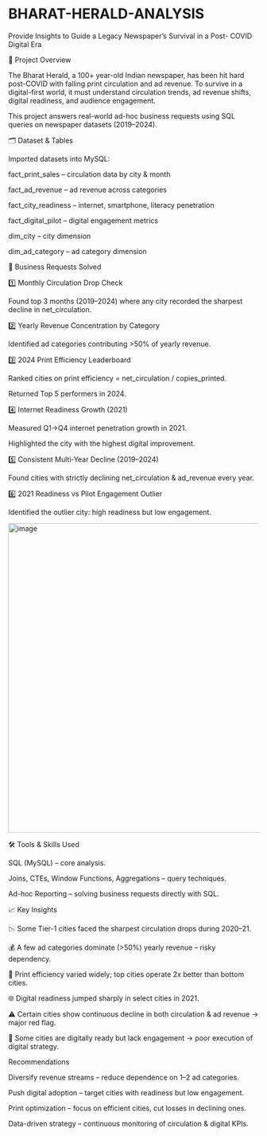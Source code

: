 # BHARAT-HERALD-ANALYSIS
Provide Insights to Guide a Legacy Newspaper’s Survival in a Post- COVID Digital Era


📌 Project Overview

The Bharat Herald, a 100+ year-old Indian newspaper, has been hit hard post-COVID with falling print circulation and ad revenue. To survive in a digital-first world, it must understand circulation trends, ad revenue shifts, digital readiness, and audience engagement.

This project answers real-world ad-hoc business requests using SQL queries on newspaper datasets (2019–2024).

🗂 Dataset & Tables

Imported datasets into MySQL:

fact_print_sales – circulation data by city & month

fact_ad_revenue – ad revenue across categories

fact_city_readiness – internet, smartphone, literacy penetration

fact_digital_pilot – digital engagement metrics

dim_city – city dimension

dim_ad_category – ad category dimension


🎯 Business Requests Solved<BR>

1️⃣ Monthly Circulation Drop Check

Found top 3 months (2019–2024) where any city recorded the sharpest decline in net_circulation.

2️⃣ Yearly Revenue Concentration by Category

Identified ad categories contributing >50% of yearly revenue.

3️⃣ 2024 Print Efficiency Leaderboard

Ranked cities on print efficiency = net_circulation / copies_printed.

Returned Top 5 performers in 2024.

4️⃣ Internet Readiness Growth (2021)

Measured Q1→Q4 internet penetration growth in 2021.

Highlighted the city with the highest digital improvement.

5️⃣ Consistent Multi-Year Decline (2019–2024)

Found cities with strictly declining net_circulation & ad_revenue every year.

6️⃣ 2021 Readiness vs Pilot Engagement Outlier

Identified the outlier city: high readiness but low engagement.


<img width="1130" height="622" alt="image" src="https://github.com/user-attachments/assets/43e5e0ab-9d6f-4f8a-84b3-1f6cce52ed3f" />


🛠 Tools & Skills Used

SQL (MySQL) – core analysis.

Joins, CTEs, Window Functions, Aggregations – query techniques.

Ad-hoc Reporting – solving business requests directly with SQL.




📈 Key Insights

📉 Some Tier-1 cities faced the sharpest circulation drops during 2020–21.

💰 A few ad categories dominate (>50%) yearly revenue – risky dependency.

📰 Print efficiency varied widely; top cities operate 2x better than bottom cities.

🌐 Digital readiness jumped sharply in select cities in 2021.

⚠️ Certain cities show continuous decline in both circulation & ad revenue → major red flag.

📱 Some cities are digitally ready but lack engagement → poor execution of digital strategy.




 Recommendations

Diversify revenue streams – reduce dependence on 1–2 ad categories.

Push digital adoption – target cities with readiness but low engagement.

Print optimization – focus on efficient cities, cut losses in declining ones.

Data-driven strategy – continuous monitoring of circulation & digital KPIs.

